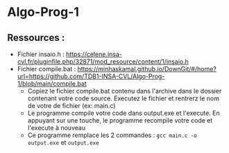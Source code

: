 # Algo-Prog-1

## Ressources :
 - Fichier insaio.h : https://celene.insa-cvl.fr/pluginfile.php/32871/mod_resource/content/1/insaio.h
 - Fichier compile.bat : https://minhaskamal.github.io/DownGit/#/home?url=https://github.com/TDB1-INSA-CVL/Algo-Prog-1/blob/main/compile.bat
     - Copiez le fichier compile.bat contenu dans l'archive dans le dossier contenant votre code source. Executez le fichier et rentrerz le nom de votre de fichier (ex: main.c)
     - Le programme compile votre code dans output.exe et l'execute. En appuyant sur une touche, le programme recompile votre code et l'execute à nouveau
     - Ce programme remplace les 2 commandes : `gcc main.c -o output.exe` et `output.exe`
